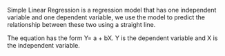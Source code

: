 Simple Linear Regression is a regression model that has one independent variable and one dependent variable, we use the model to predict the relationship between these two using a straight line.

The equation has the form Y= a + bX. Y is the dependent variable and X is the independent variable.
